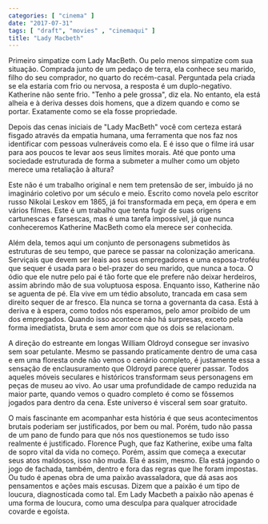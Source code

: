 ```yaml
---
categories: [ "cinema" ]
date: "2017-07-31"
tags: [ "draft", "movies" , "cinemaqui" ]
title: "Lady Macbeth"
---
```

Primeiro simpatize com Lady MacBeth. Ou pelo menos simpatize com sua
situação. Comprada junto de um pedaço de terra, ela conhece seu
marido, filho do seu comprador, no quarto do recém-casal. Perguntada
pela criada se ela estaria com frio ou nervosa, a resposta é um
duplo-negativo. Katherine não sente frio. "Tenho a pele grossa", diz
ela. No entanto, ela está alheia e à deriva desses dois homens, que a
dizem quando e como se portar. Exatamente como se ela fosse propriedade.

Depois das cenas iniciais de "Lady MacBeth" você com certeza estará
fisgado através da empatia humana, uma ferramenta que nos faz nos
identificar com pessoas vulneráveis como ela. E é isso que o filme
irá usar para aos poucos te levar aos seus limites morais. Até que
ponto uma sociedade estruturada de forma a submeter a mulher como um
objeto merece uma retaliação à altura?

Este não é um trabalho original e nem tem pretensão de ser, imbuído
já no imaginário coletivo por um século e meio. Escrito como novela
pelo escritor russo Nikolai Leskov em 1865, já foi transformada em peça,
em ópera e em vários filmes. Este é um trabalho que tenta fugir de
suas origens cartunescas e farsescas, mas é uma tarefa impossível, já
que nunca conheceremos Katherine MacBeth como ela merece ser conhecida.

Além dela, temos aqui um conjunto de personagens submetidos às
estruturas de seu tempo, que parece se passar na colonização
americana. Serviçais que devem ser leais aos seus empregadores e uma
esposa-troféu que sequer é usada para o bel-prazer do seu marido,
que nunca a toca. O ódio que ele nutre pelo pai é tão forte que ele
prefere não deixar herdeiros, assim abrindo mão de sua voluptuosa
esposa. Enquanto isso, Katherine não se aguenta de pé. Ela vive em um
tédio absoluto, trancada em casa sem direito sequer de ar fresco. Ela
nunca se torna a governanta da casa. Está à deriva e à espera, como
todos nós esperamos, pelo amor proibido de um dos empregados. Quando
isso acontece não há surpresas, exceto pela forma imediatista, bruta
e sem amor com que os dois se relacionam.

A direção do estreante em longas William Oldroyd consegue ser invasivo
sem soar petulante. Mesmo se passando praticamente dentro de uma casa e
em uma floresta onde não vemos o cenário completo, é justamente essa
a sensação de enclausuramento que Oldroyd parece querer passar. Todos
aqueles móveis seculares e históricos transformam seus personagens em
peças de museu ao vivo. Ao usar uma profundidade de campo reduzida na
maior parte, quando vemos o quadro completo é como se fôssemos jogados
para dentro da cena. Este universo é visceral sem soar gratuito.

O mais fascinante em acompanhar esta história é que seus acontecimentos
brutais poderiam ser justificados, por bem ou mal. Porém, tudo não
passa de um pano de fundo para que nós nos questionemos se tudo isso
realmente é justificado. Florence Pugh, que faz Katherine, exibe uma
falta de sopro vital da vida no começo. Porém, assim que começa a
executar seus atos maldosos, isso não muda. Ela é assim, mesmo. Ela
está jogando o jogo de fachada, também, dentro e fora das regras que
lhe foram impostas. Ou tudo é apenas obra de uma paixão avassaladora,
que dá asas aos pensamentos e ações mais escusas. Dizem que a paixão
é um tipo de loucura, diagnosticada como tal. Em Lady Macbeth a paixão
não apenas é uma forma de loucura, como uma desculpa para qualquer
atrocidade covarde e egoísta.
